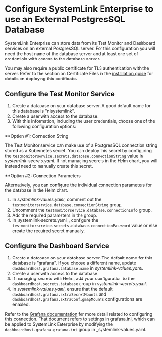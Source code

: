 # Configure SystemLink Enterprise to use an External PostgresSQL Database

SystemLink Enterprise can store data from its Test Monitor and Dashboard services on an external PostgresSQL server. For this configuration you will need the host name of the database server and at least one set of credentials with access to the database server.

You may also require a public certificate for TLS authentication with the server. Refer to the section on Certificate Files in the [installation guide](../installation-guide.md) for details on deploying this certificate.

## Configure the Test Monitor Service

1. Create a database on your database server. A good default name for this database is "nisystemlink".
2. Create a user with access to the database.
3. With this information, including the user credentials, choose one of the following configuration options:

**Option #1: Connection String

The Test Monitor service can make use of a PostgresSQL connection string stored as a Kubernetes secret. You can deploy this secret by configuring the `testmonitorservice.secrets.database.connectionString` value in _systemlink-secrets.yaml_. If not managing secrets in the Helm chart, you will instead need to manually create this secret.

**Option #2: Connection Parameters

Alternatively, you can configure the individual connection parameters for the database in the Helm chart.

1. In _systemlink-values.yaml_, comment out the `testmonitorservice.database.connectionString` group.
2. Uncomment the `testmonitorservice.database.connectionInfo` group.
3. Add the required parameters in the group.
4. In_systemlink-secrets.yaml_,  configure the `testmonitorservice.secrets.database.connectionPassword` value or else create the required secret manually.

## Configure the Dashboard Service

1. Create a database on your database server. The default name for this database is "grafana". If you choose a different name, update `dashboardhost.grafana.database.name` in _systemlink-values.yaml_.
2. Create a user with access to the database.
3. If managing secrets with Helm, add your configuration to the `dashboardhost.secrets.database` group in _systemlink-secrets.yaml_.
4. In _systemlink-values.yaml_, ensure that the default `dashboardhost.grafana.extraSecretMounts` and `dashboardhost.grafana.extraConfigmapMounts` configurations are enabled.

Refer to the [Grafana documentation](https://grafana.com/docs/grafana/latest/administration/configuration/#database) for more detail related to configuring this connection. That document refers to settings in grafana.ini, which can be applied to SystemLink Enterprise by modifying the `dashboardhost.grafana.grafana.ini` group in _systemlink-values.yaml.
